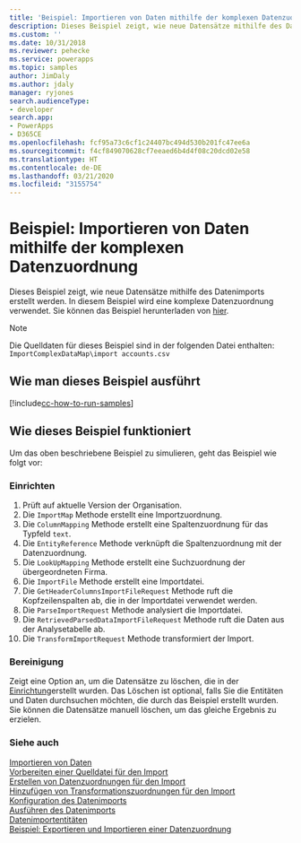 ```yaml
---
title: 'Beispiel: Importieren von Daten mithilfe der komplexen Datenzuordnung (Common Data Service) | Microsoft-Dokumentation'
description: Dieses Beispiel zeigt, wie neue Datensätze mithilfe des Datenimports erstellt werden.
ms.custom: ''
ms.date: 10/31/2018
ms.reviewer: pehecke
ms.service: powerapps
ms.topic: samples
author: JimDaly
ms.author: jdaly
manager: ryjones
search.audienceType:
- developer
search.app:
- PowerApps
- D365CE
ms.openlocfilehash: fcf95a73c6cf1c24407bc494d530b201fc47ee6a
ms.sourcegitcommit: f4cf849070628cf7eeaed6b4d4f08c20dcd02e58
ms.translationtype: HT
ms.contentlocale: de-DE
ms.lasthandoff: 03/21/2020
ms.locfileid: "3155754"
---
```

# <a name="sample-import-data-using-complex-data-map"></a>Beispiel: Importieren von Daten mithilfe der komplexen Datenzuordnung

Dieses Beispiel zeigt, wie neue Datensätze mithilfe des Datenimports erstellt werden. In diesem Beispiel wird eine komplexe Datenzuordnung verwendet. Sie können das Beispiel herunterladen von [hier](https://github.com/Microsoft/PowerApps-Samples/tree/master/cds/orgsvc/C%23/ImportComplexDataMap).

>[!NOTE]
> Die Quelldaten für dieses Beispiel sind in der folgenden Datei enthalten: `ImportComplexDataMap\import accounts.csv`

## <a name="how-to-run-this-sample"></a>Wie man dieses Beispiel ausführt

[!include[cc-how-to-run-samples](../../includes/cc-how-to-run-samples.md)]

## <a name="how-this-sample-works"></a>Wie dieses Beispiel funktioniert

Um das oben beschriebene Beispiel zu simulieren, geht das Beispiel wie folgt vor:

### <a name="setup"></a>Einrichten

1. Prüft auf aktuelle Version der Organisation.
1. Die `ImportMap` Methode erstellt eine Importzuordnung.
1. Die `ColumnMapping` Methode erstellt eine Spaltenzuordnung für das Typfeld `text`.
1. Die `EntityReference` Methode verknüpft die Spaltenzuordnung mit der Datenzuordnung.
1. Die `LookUpMapping` Methode erstellt eine Suchzuordnung der übergeordneten Firma.
1. Die `ImportFile` Methode erstellt eine Importdatei.
1. Die `GetHeaderColumnsImportFileRequest` Methode ruft die Kopfzeilenspalten ab, die in der Importdatei verwendet werden.
1. Die `ParseImportRequest` Methode analysiert die Importdatei. 
1. Die `RetrievedParsedDataImportFileRequest` Methode ruft die Daten aus der Analysetabelle ab.
1. Die `TransformImportRequest` Methode transformiert der Import.


### <a name="clean-up"></a>Bereinigung

Zeigt eine Option an, um die Datensätze zu löschen, die in der [Einrichtung](#setup)erstellt wurden. Das Löschen ist optional, falls Sie die Entitäten und Daten durchsuchen möchten, die durch das Beispiel erstellt wurden. Sie können die Datensätze manuell löschen, um das gleiche Ergebnis zu erzielen.


### <a name="see-also"></a>Siehe auch

[Importieren von Daten](../../import-data.md)<br />
[Vorbereiten einer Quelldatei für den Import](../../prepare-source-files-import.md)<br />
[Erstellen von Datenzuordnungen für den Import](../../create-data-maps-for-import.md)<br />
[Hinzufügen von Transformationszuordnungen für den Import](../../add-transformation-mappings-import.md)<br />
[Konfiguration des Datenimports](../../configure-data-import.md)<br />
[Ausführen des Datenimports](../../run-data-import.md)<br />
[Datenimportentitäten](../../data-import-entities.md)<br />
[Beispiel: Exportieren und Importieren einer Datenzuordnung](export-import-data-map.md)<br />
